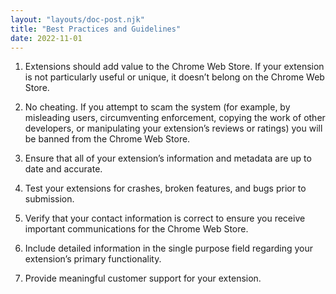```yaml
---
layout: "layouts/doc-post.njk"
title: "Best Practices and Guidelines"
date: 2022-11-01
---
```


1. Extensions should add value to the Chrome Web Store. If your extension is not particularly useful or unique, it doesn’t belong on the Chrome Web Store.

1. No cheating. If you attempt to scam the system (for example, by misleading users, circumventing enforcement, copying the work of other developers, or manipulating your extension’s reviews or ratings) you will be banned from the Chrome Web Store.

1. Ensure that all of your extension’s information and metadata are up to date and accurate.

1. Test your extensions for crashes, broken features, and bugs prior to submission.

1. Verify that your contact information is correct to ensure you receive important communications for the Chrome Web Store.

1. Include detailed information in the single purpose field regarding your extension’s primary functionality.

1. Provide meaningful customer support for your extension.
